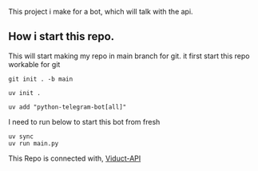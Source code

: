 
This project i make for a bot, which will talk with the api.


## How i start this repo.

This will start making my repo in main branch for git.
it first start this repo workable for git
```
git init . -b main
```
```
uv init .
```
```
uv add "python-telegram-bot[all]"
```
I need to run below to start this bot from fresh
```
uv sync 
uv run main.py
```

This Repo is connected with,
[Viduct-API](https://github.com/razorblade23/Viduct-API)